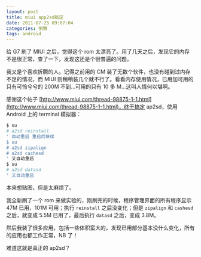 ```yaml
---
layout: post
title: miui app2sd搞定
date: 2011-07-25 09:07:04
categories: 倒腾
tags: android
---
```


给 G7 刷了 MIUI 之后，觉得这个 rom 太漂亮了。用了几天之后，发现它的内存不是很正常，查了一下，发现这还是个很普遍的问题。

我又是个喜欢折腾的人。记得之前用的 CM 装了无数个软件，也没有碰到过内存不足的情况，而 MIUI 则稍稍装几个就不行了。看看内存使用情况，已用加可用的只有可怜兮兮的 200M 不到...可用的只有 10 多 M...这叫人情何以堪啊。

感谢这个帖子 [http://www.miui.com/thread-98875-1-1.html](http://www.miui.com/thread-98875-1-1.html)，终于搞定 ap2sd，使用 Android 上的 terminal 模拟器：

```bash
$ su
# a2sd reinstall
' 自动重启 重启后继续
$ su
# a2sd zipalign
# a2sd cachesd
' 又自动重启
$ su
# a2sd datasd
' 又自动重启
```

本来想贴图，但是太麻烦了。

我全新刷了一个 rom 来做实验的，刚刷完的时候，程序管理界面的所有程序显示 47M 已用，101M 可用；执行 `reinstall` 之后没变化；但是 `zipalign` 和 `cashesd` 之后，就变成 5.5M 已用了，最后执行 `datasd` 之后，变成 3.8M。

然后我装了很多应用，包括一些体积蛮大的，发现已用部分基本没什么变化，所有的应用也都工作正常，NB 了！

难道这就是真正的 ap2sd？